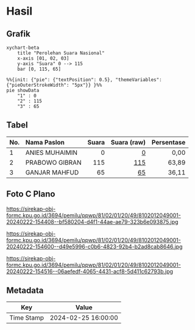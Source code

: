 # Hasil

## Grafik

```mermaid
xychart-beta
    title "Perolehan Suara Nasional"
    x-axis [01, 02, 03]
    y-axis "Suara" 0 --> 115
    bar [0, 115, 65]
```

```mermaid
%%{init: {"pie": {"textPosition": 0.5}, "themeVariables": {"pieOuterStrokeWidth": "5px"}} }%%
pie showData
    "1" : 0
    "2" : 115
    "3" : 65
```

## Tabel

| No. | Nama Paslon    | Suara | Suara (raw) | Persentase |
|:--- |:-------------- | -----:| -----------:| ----------:|
| 1   | ANIES MUHAIMIN | 0     | [0][p-1]    | 0,00       |
| 2   | PRABOWO GIBRAN | 115   | [115][p-2]  | 63,89      |
| 3   | GANJAR MAHFUD  | 65    | [65][p-3]   | 36,11      |


[p-1]: https://github.com/gigit-pemilu/pemilu-2024/blob/main/pilpres/hitung-suara/sub/81-maluku/sub/02-maluku-tenggara/sub/01-kei-kecil/sub/2049-kelanit/sub/001-tps/sub/paslon-1.txt
[p-2]: https://github.com/gigit-pemilu/pemilu-2024/blob/main/pilpres/hitung-suara/sub/81-maluku/sub/02-maluku-tenggara/sub/01-kei-kecil/sub/2049-kelanit/sub/001-tps/sub/paslon-2.txt
[p-3]: https://github.com/gigit-pemilu/pemilu-2024/blob/main/pilpres/hitung-suara/sub/81-maluku/sub/02-maluku-tenggara/sub/01-kei-kecil/sub/2049-kelanit/sub/001-tps/sub/paslon-3.txt

## Foto C Plano

https://sirekap-obj-formc.kpu.go.id/3694/pemilu/ppwp/81/02/01/20/49/8102012049001-20240222-154408--bf580204-d4f1-44ae-ae79-323b6e093875.jpg

https://sirekap-obj-formc.kpu.go.id/3694/pemilu/ppwp/81/02/01/20/49/8102012049001-20240222-154600--d49e5996-c0b6-4823-92b4-b2ad8cab8646.jpg

https://sirekap-obj-formc.kpu.go.id/3694/pemilu/ppwp/81/02/01/20/49/8102012049001-20240222-154516--06aefedf-4065-4431-acf8-5d411c62793b.jpg


## Metadata

| Key        | Value               |
| ---------- | ------------------- |
| Time Stamp | 2024-02-25 16:00:00 |




